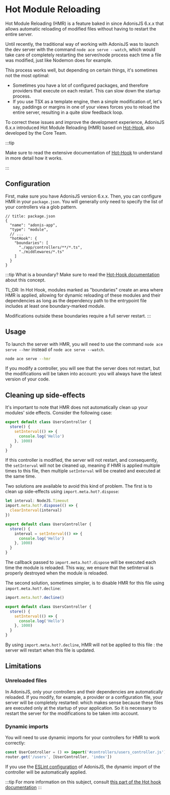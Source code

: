 # Hot Module Reloading

Hot Module Reloading (HMR) is a feature baked in since AdonisJS 6.x.x that allows automatic reloading of modified files without having to restart the entire server.

Until recently, the traditional way of working with AdonisJS was to launch the dev server with the command `node ace serve --watch`, which would take care of completely restarting the server/node process each time a file was modified, just like Nodemon does for example.

This process works well, but depending on certain things, it's sometimes not the most optimal:

- Sometimes you have a lot of configured packages, and therefore providers that execute on each restart. This can slow down the startup process.
- If you use TSX as a template engine, then a simple modification of, let's say, paddings or margins in one of your views forces you to reload the entire server, resulting in a quite slow feedback loop.

To correct these issues and improve the development experience, AdonisJS 6.x.x introduced Hot Module Reloading (HMR) based on [Hot-Hook](https://github.com/julien-R44/hot-hook), also developed by the Core Team.

:::tip

Make sure to read the extensive documentation of [Hot-Hook](https://github.com/julien-R44/hot-hook) to understand in more detail how it works.

:::

## Configuration

First, make sure you have AdonisJS version 6.x.x. Then, you can configure HMR in your `package.json`. You will generally only need to specify the list of your controllers via a glob pattern.

```jsonc
// title: package.json
{
  "name": "adonis-app",
  "type": "module",
  // ...
  "hotHook": {
    "boundaries": [
      "./app/controllers/**/*.ts",
      "./middlewares/*.ts"
    ]
  }
}
```

:::tip
What is a boundary? Make sure to read the [Hot-Hook documentation](https://github.com/Julien-R44/hot-hook#boundary) about this concept. 

TL;DR: In Hot Hook, modules marked as "boundaries" create an area where HMR is applied, allowing for dynamic reloading of these modules and their dependencies as long as the dependency path to the entrypoint file includes at least one boundary-marked module. 

Modifications outside these boundaries require a full server restart. 
:::

## Usage

To launch the server with HMR, you will need to use the command `node ace serve --hmr` instead of `node ace serve --watch`.

```sh
node ace serve --hmr
```

If you modify a controller, you will see that the server does not restart, but the modifications will be taken into account: you will always have the latest version of your code.

## Cleaning up side-effects

It's important to note that HMR does not automatically clean up your modules' side effects. Consider the following case:

```ts
export default class UsersController {
  store() {
    setInterval(() => {
      console.log('Hello')
    }, 1000)
  }
}
```

If this controller is modified, the server will not restart, and consequently, the `setInterval` will not be cleaned up, meaning if HMR is applied multiple times to this file, then multiple `setInterval` will be created and executed at the same time.

Two solutions are available to avoid this kind of problem. The first is to clean up side-effects using `import.meta.hot?.dispose`:

```ts
let interval: NodeJS.Timeout
import.meta.hot?.dispose(() => {
  clearInterval(interval)
})

export default class UsersController {
  store() {
    interval = setInterval(() => {
      console.log('Hello')
    }, 1000)
  }
}
```

The callback passed to `import.meta.hot?.dispose` will be executed each time the module is reloaded. This way, we ensure that the setInterval is properly destroyed when the module is reloaded.

The second solution, sometimes simpler, is to disable HMR for this file using `import.meta.hot?.decline`:

```ts
import.meta.hot?.decline()

export default class UsersController {
  store() {
    setInterval(() => {
      console.log('Hello')
    }, 1000)
  }
}
```

By using `import.meta.hot?.decline`, HMR will not be applied to this file : the server will restart when this file is updated.

## Limitations

### Unreloaded files

In AdonisJS, only your controllers and their dependencies are automatically reloaded. If you modify, for example, a provider or a configuration file, your server will be completely restarted: which makes sense because these files are executed only at the startup of your application. So it is necessary to restart the server for the modifications to be taken into account.

### Dynamic imports

You will need to use dynamic imports for your controllers for HMR to work correctly:

```ts
const UserController = () => import('#controllers/users_controller.js')
router.get('/users', [UserController, 'index'])
```

If you use the [ESLint configuration](./tooling_config.md#eslint-config) of AdonisJS, the dynamic import of the controller will be automatically applied.

:::tip
For more information on this subject, consult [this part of the Hot hook documentation](https://github.com/Julien-R44/hot-hook#esm-cache-busting)
:::
